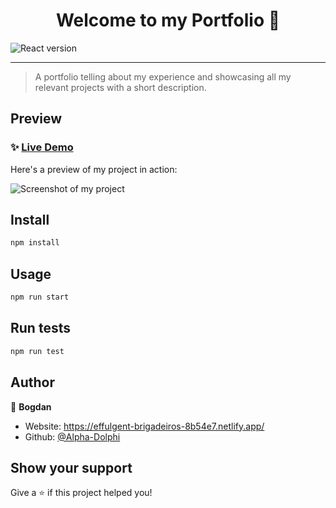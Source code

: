<h1 align="center">Welcome to my Portfolio 👋</h1>

![React version](https://img.shields.io/badge/React-v18.2.0-orange)

---

> A portfolio telling about my experience and showcasing all my relevant projects with a short description.

## Preview

### ✨ [Live Demo](https://effulgent-brigadeiros-8b54e7.netlify.app/)

Here's a preview of my project in action:

![Screenshot of my project](https://user-images.githubusercontent.com/104200337/236617532-9b613ac6-39a5-4e99-8529-30b286c035d2.png)

## Install

```sh
npm install
```

## Usage

```sh
npm run start
```

## Run tests

```sh
npm run test
```

## Author

👤 **Bogdan**

* Website: https://effulgent-brigadeiros-8b54e7.netlify.app/
* Github: [@Alpha-Dolphi](https://github.com/Alpha-Dolphi)

## Show your support

Give a ⭐️ if this project helped you!
